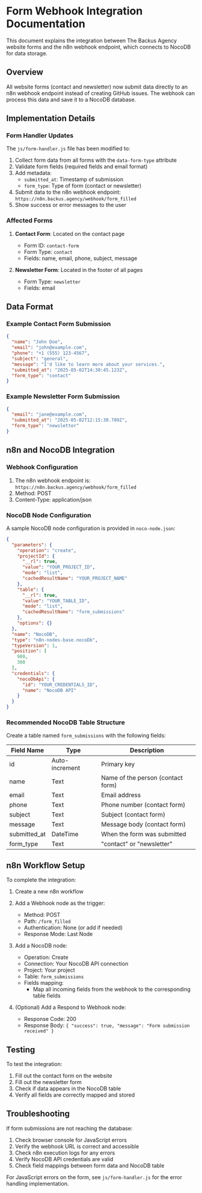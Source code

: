 # Form Webhook Integration Documentation

This document explains the integration between The Backus Agency website forms and the n8n webhook endpoint, which connects to NocoDB for data storage.

## Overview

All website forms (contact and newsletter) now submit data directly to an n8n webhook endpoint instead of creating GitHub issues. The webhook can process this data and save it to a NocoDB database.

## Implementation Details

### Form Handler Updates

The `js/form-handler.js` file has been modified to:

1. Collect form data from all forms with the `data-form-type` attribute
2. Validate form fields (required fields and email format)
3. Add metadata:
   - `submitted_at`: Timestamp of submission
   - `form_type`: Type of form (contact or newsletter)
4. Submit data to the n8n webhook endpoint: `https://n8n.backus.agency/webhook/form_filled`
5. Show success or error messages to the user

### Affected Forms

1. **Contact Form**: Located on the contact page
   - Form ID: `contact-form`
   - Form Type: `contact`
   - Fields: name, email, phone, subject, message

2. **Newsletter Form**: Located in the footer of all pages
   - Form Type: `newsletter`
   - Fields: email

## Data Format

### Example Contact Form Submission

```json
{
  "name": "John Doe",
  "email": "john@example.com",
  "phone": "+1 (555) 123-4567",
  "subject": "general",
  "message": "I'd like to learn more about your services.",
  "submitted_at": "2025-05-02T14:30:45.123Z",
  "form_type": "contact"
}
```

### Example Newsletter Form Submission

```json
{
  "email": "jane@example.com",
  "submitted_at": "2025-05-02T12:15:30.789Z",
  "form_type": "newsletter"
}
```

## n8n and NocoDB Integration

### Webhook Configuration

1. The n8n webhook endpoint is: `https://n8n.backus.agency/webhook/form_filled`
2. Method: POST
3. Content-Type: application/json

### NocoDB Node Configuration

A sample NocoDB node configuration is provided in `noco-node.json`:

```json
{
  "parameters": {
    "operation": "create",
    "projectId": {
      "__rl": true,
      "value": "YOUR_PROJECT_ID",
      "mode": "list",
      "cachedResultName": "YOUR_PROJECT_NAME"
    },
    "table": {
      "__rl": true,
      "value": "YOUR_TABLE_ID",
      "mode": "list",
      "cachedResultName": "form_submissions"
    },
    "options": {}
  },
  "name": "NocoDB",
  "type": "n8n-nodes-base.nocoDb",
  "typeVersion": 1,
  "position": [
    980,
    300
  ],
  "credentials": {
    "nocoDbApi": {
      "id": "YOUR_CREDENTIALS_ID",
      "name": "NocoDB API"
    }
  }
}
```

### Recommended NocoDB Table Structure

Create a table named `form_submissions` with the following fields:

| Field Name | Type | Description |
|------------|------|-------------|
| id | Auto-increment | Primary key |
| name | Text | Name of the person (contact form) |
| email | Text | Email address |
| phone | Text | Phone number (contact form) |
| subject | Text | Subject (contact form) |
| message | Text | Message body (contact form) |
| submitted_at | DateTime | When the form was submitted |
| form_type | Text | "contact" or "newsletter" |

## n8n Workflow Setup

To complete the integration:

1. Create a new n8n workflow
2. Add a Webhook node as the trigger:
   - Method: POST
   - Path: `/form_filled`
   - Authentication: None (or add if needed)
   - Response Mode: Last Node

3. Add a NocoDB node:
   - Operation: Create
   - Connection: Your NocoDB API connection
   - Project: Your project
   - Table: `form_submissions`
   - Fields mapping:
     - Map all incoming fields from the webhook to the corresponding table fields

4. (Optional) Add a Respond to Webhook node:
   - Response Code: 200
   - Response Body: `{ "success": true, "message": "Form submission received" }`

## Testing

To test the integration:

1. Fill out the contact form on the website
2. Fill out the newsletter form
3. Check if data appears in the NocoDB table
4. Verify all fields are correctly mapped and stored

## Troubleshooting

If form submissions are not reaching the database:

1. Check browser console for JavaScript errors
2. Verify the webhook URL is correct and accessible
3. Check n8n execution logs for any errors
4. Verify NocoDB API credentials are valid
5. Check field mappings between form data and NocoDB table

For JavaScript errors on the form, see `js/form-handler.js` for the error handling implementation.